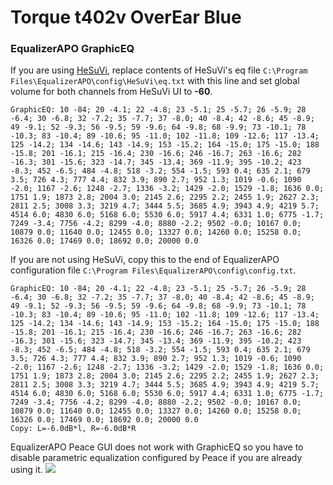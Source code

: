 # Torque t402v OverEar Blue
### EqualizerAPO GraphicEQ
If you are using [HeSuVi](https://sourceforge.net/projects/hesuvi/), replace contents of HeSuVi's eq file `C:\Program Files\EqualizerAPO\config\HeSuVi\eq.txt` with this line and set global volume for both channels from HeSuVi UI to **-60**.
```
GraphicEQ: 10 -84; 20 -4.1; 22 -4.8; 23 -5.1; 25 -5.7; 26 -5.9; 28 -6.4; 30 -6.8; 32 -7.2; 35 -7.7; 37 -8.0; 40 -8.4; 42 -8.6; 45 -8.9; 49 -9.1; 52 -9.3; 56 -9.5; 59 -9.6; 64 -9.8; 68 -9.9; 73 -10.1; 78 -10.3; 83 -10.4; 89 -10.6; 95 -11.0; 102 -11.8; 109 -12.6; 117 -13.4; 125 -14.2; 134 -14.6; 143 -14.9; 153 -15.2; 164 -15.0; 175 -15.0; 188 -15.8; 201 -16.1; 215 -16.4; 230 -16.6; 246 -16.7; 263 -16.6; 282 -16.3; 301 -15.6; 323 -14.7; 345 -13.4; 369 -11.9; 395 -10.2; 423 -8.3; 452 -6.5; 484 -4.8; 518 -3.2; 554 -1.5; 593 0.4; 635 2.1; 679 3.5; 726 4.3; 777 4.4; 832 3.9; 890 2.7; 952 1.3; 1019 -0.6; 1090 -2.0; 1167 -2.6; 1248 -2.7; 1336 -3.2; 1429 -2.0; 1529 -1.8; 1636 0.0; 1751 1.9; 1873 2.8; 2004 3.0; 2145 2.6; 2295 2.2; 2455 1.9; 2627 2.3; 2811 2.5; 3008 3.3; 3219 4.7; 3444 5.5; 3685 4.9; 3943 4.9; 4219 5.7; 4514 6.0; 4830 6.0; 5168 6.0; 5530 6.0; 5917 4.4; 6331 1.0; 6775 -1.7; 7249 -3.4; 7756 -4.2; 8299 -4.0; 8880 -2.2; 9502 -0.0; 10167 0.0; 10879 0.0; 11640 0.0; 12455 0.0; 13327 0.0; 14260 0.0; 15258 0.0; 16326 0.0; 17469 0.0; 18692 0.0; 20000 0.0
```
If you are not using HeSuVi, copy this to the end of EqualizerAPO configuration file `C:\Program Files\EqualizerAPO\config\config.txt`.
```
GraphicEQ: 10 -84; 20 -4.1; 22 -4.8; 23 -5.1; 25 -5.7; 26 -5.9; 28 -6.4; 30 -6.8; 32 -7.2; 35 -7.7; 37 -8.0; 40 -8.4; 42 -8.6; 45 -8.9; 49 -9.1; 52 -9.3; 56 -9.5; 59 -9.6; 64 -9.8; 68 -9.9; 73 -10.1; 78 -10.3; 83 -10.4; 89 -10.6; 95 -11.0; 102 -11.8; 109 -12.6; 117 -13.4; 125 -14.2; 134 -14.6; 143 -14.9; 153 -15.2; 164 -15.0; 175 -15.0; 188 -15.8; 201 -16.1; 215 -16.4; 230 -16.6; 246 -16.7; 263 -16.6; 282 -16.3; 301 -15.6; 323 -14.7; 345 -13.4; 369 -11.9; 395 -10.2; 423 -8.3; 452 -6.5; 484 -4.8; 518 -3.2; 554 -1.5; 593 0.4; 635 2.1; 679 3.5; 726 4.3; 777 4.4; 832 3.9; 890 2.7; 952 1.3; 1019 -0.6; 1090 -2.0; 1167 -2.6; 1248 -2.7; 1336 -3.2; 1429 -2.0; 1529 -1.8; 1636 0.0; 1751 1.9; 1873 2.8; 2004 3.0; 2145 2.6; 2295 2.2; 2455 1.9; 2627 2.3; 2811 2.5; 3008 3.3; 3219 4.7; 3444 5.5; 3685 4.9; 3943 4.9; 4219 5.7; 4514 6.0; 4830 6.0; 5168 6.0; 5530 6.0; 5917 4.4; 6331 1.0; 6775 -1.7; 7249 -3.4; 7756 -4.2; 8299 -4.0; 8880 -2.2; 9502 -0.0; 10167 0.0; 10879 0.0; 11640 0.0; 12455 0.0; 13327 0.0; 14260 0.0; 15258 0.0; 16326 0.0; 17469 0.0; 18692 0.0; 20000 0.0
Copy: L=-6.0dB*l, R=-6.0dB*R
```
EqualizerAPO Peace GUI does not work with GraphicEQ so you have to disable parametric equalization configured by Peace if you are already using it.
![](https://raw.githubusercontent.com/jaakkopasanen/AutoEq/master/results/Headphone.com/innerfidelity/onear/Torque%20t402v%20OverEar%20Blue/Torque%20t402v%20OverEar%20Blue.png)
